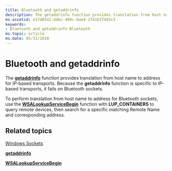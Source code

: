 ```yaml
---
title: Bluetooth and getaddrinfo
description: The getaddrinfo function provides translation from host name to address for IP-based transports. Because the getaddrinfo function is specific to IP-based transports, it fails on Bluetooth sockets.
ms.assetid: e17d8542-d4bc-499c-bae4-1f41bff493c3
keywords:
- Bluetooth and getaddrinfo Bluetooth
ms.topic: article
ms.date: 05/31/2018
---
```


# Bluetooth and getaddrinfo

The [**getaddrinfo**](/windows/desktop/api/ws2tcpip/nf-ws2tcpip-getaddrinfo) function provides translation from host name to address for IP-based transports. Because the **getaddrinfo** function is specific to IP-based transports, it fails on Bluetooth sockets.

To perform translation from host name to address for Bluetooth sockets, use the [**WSALookupServiceBegin**](bluetooth-and-wsalookupservicebegin-for-device-inquiry.md) function with **LUP\_CONTAINERS** to query remote devices, then search for a specific matching Remote Name and corresponding address.

## Related topics

<dl> <dt>

[Windows Sockets](/windows/desktop/WinSock/windows-sockets-start-page-2)
</dt> <dt>

[**getaddrinfo**](/windows/desktop/api/ws2tcpip/nf-ws2tcpip-getaddrinfo)
</dt> <dt>

[**WSALookupServiceBegin**](/windows/desktop/api/winsock2/nf-winsock2-wsalookupservicebegina)
</dt> </dl>

 

 